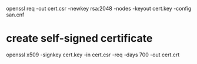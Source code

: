 openssl req -out cert.csr -newkey rsa:2048 -nodes -keyout cert.key -config san.cnf

# create self-signed certificate
openssl x509 -signkey cert.key -in cert.csr -req -days 700 -out cert.crt
